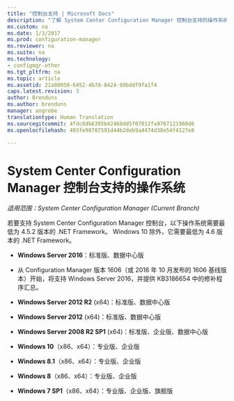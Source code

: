 ```yaml
---
title: "控制台支持 | Microsoft Docs"
description: "了解 System Center Configuration Manager 控制台支持的操作系统。"
ms.custom: na
ms.date: 1/3/2017
ms.prod: configuration-manager
ms.reviewer: na
ms.suite: na
ms.technology:
- configmgr-other
ms.tgt_pltfrm: na
ms.topic: article
ms.assetid: 21a80050-6452-4b7d-8424-99bddf9fa1f4
caps.latest.revision: 3
author: Brenduns
ms.author: brenduns
manager: angrobe
translationtype: Human Translation
ms.sourcegitcommit: 4fdc8db6395b42468dd5f07012fa9767121960d6
ms.openlocfilehash: 493fe98787591d44b2deb9a4474d38e54f4127e8

---
```

# <a name="supported-operating-systems-for-system-center-configuration-manager-consoles"></a>System Center Configuration Manager 控制台支持的操作系统

*适用范围：System Center Configuration Manager (Current Branch)*


 若要支持 System Center Configuration Manager 控制台，以下操作系统需要最低为 4.5.2 版本的 .NET Framework。 Windows 10 除外，它需要最低为 4.6 版本的 .NET Framework。  

-   **Windows Server 2016**：标准版、数据中心版  
  - 从 Configuration Manager 版本 1606（或 2016 年 10 月发布的 1606 基线版本）开始，将支持 Windows Server 2016，并提供 KB3186654 中的修补程序汇总。  


-   **Windows Server 2012 R2** (x64)：标准版、数据中心版  

-   **Windows Server 2012** (x64)：标准版、数据中心版  

-   **Windows Server 2008 R2 SP1** (x64)：标准版、企业版、数据中心版  

-   **Windows 10**（x86、x64）：专业版、企业版  

-   **Windows 8.1**（x86、x64）：专业版、企业版  

-   **Windows 8**（x86、x64）：专业版、企业版  

-   **Windows 7 SP1**（x86、x64）：专业版、企业版、旗舰版  



<!--HONumber=Jan17_HO1-->


